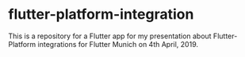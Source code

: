 # flutter-platform-integration
This is a repository for a Flutter app for my presentation about Flutter-Platform integrations for Flutter Munich on 4th April, 2019.

